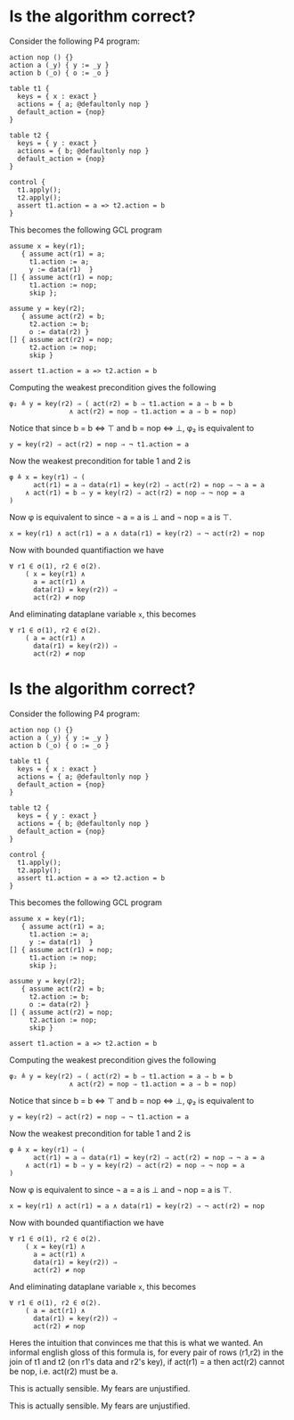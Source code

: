 # Is the algorithm correct?

Consider the following P4 program:

```
action nop () {}
action a (_y) { y := _y }
action b (_o) { o := _o }

table t1 {
  keys = { x : exact }
  actions = { a; @defaultonly nop }
  default_action = {nop}
}

table t2 {
  keys = { y : exact }
  actions = { b; @defaultonly nop }
  default_action = {nop}
}

control {
  t1.apply();
  t2.apply();
  assert t1.action = a => t2.action = b
}
```

This becomes the following GCL program

```
assume x = key(r1);
   { assume act(r1) = a; 
     t1.action := a; 
     y := data(r1)  }
[] { assume act(r1) = nop; 
     t1.action := nop; 
     skip };

assume y = key(r2);
   { assume act(r2) = b; 
     t2.action := b; 
     o := data(r2) }
[] { assume act(r2) = nop; 
     t2.action := nop; 
     skip }

assert t1.action = a => t2.action = b
```

Computing the weakest precondition gives the following

```
φ₂ ≜ y = key(r2) ⇒ ( act(r2) = b ⇒ t1.action = a ⇒ b = b
               ∧ act(r2) = nop ⇒ t1.action = a ⇒ b = nop)
```
Notice that since b = b ⇔ ⊤ and b = nop ⇔ ⊥, φ₂ is equivalent to
```
y = key(r2) ⇒ act(r2) = nop ⇒ ¬ t1.action = a
```

Now the weakest precondition for table 1 and 2 is

```
φ ≜ x = key(r1) ⇒ (
      act(r1) = a ⇒ data(r1) = key(r2) ⇒ act(r2) = nop ⇒ ¬ a = a
    ∧ act(r1) = b ⇒ y = key(r2) ⇒ act(r2) = nop ⇒ ¬ nop = a
)
```

Now φ is equivalent to since ¬ a = a is ⊥ and ¬ nop = a is ⊤.
```
x = key(r1) ∧ act(r1) = a ∧ data(r1) = key(r2) ⇒ ¬ act(r2) = nop
```

Now with bounded quantifiaction we have

```
∀ r1 ∈ σ(1), r2 ∈ σ(2).
    ( x = key(r1) ∧
      a = act(r1) ∧
      data(r1) = key(r2)) ⇒
      act(r2) ≠ nop
```

And eliminating dataplane variable `x`, this becomes

```
∀ r1 ∈ σ(1), r2 ∈ σ(2).
    ( a = act(r1) ∧
      data(r1) = key(r2)) ⇒
      act(r2) ≠ nop
```

# Is the algorithm correct?

Consider the following P4 program:

```
action nop () {}
action a (_y) { y := _y }
action b (_o) { o := _o }

table t1 {
  keys = { x : exact }
  actions = { a; @defaultonly nop }
  default_action = {nop}
}

table t2 {
  keys = { y : exact }
  actions = { b; @defaultonly nop }
  default_action = {nop}
}

control {
  t1.apply();
  t2.apply();
  assert t1.action = a => t2.action = b
}
```

This becomes the following GCL program

```
assume x = key(r1);
   { assume act(r1) = a; 
     t1.action := a; 
     y := data(r1)  }
[] { assume act(r1) = nop; 
     t1.action := nop; 
     skip };

assume y = key(r2);
   { assume act(r2) = b; 
     t2.action := b; 
     o := data(r2) }
[] { assume act(r2) = nop; 
     t2.action := nop; 
     skip }

assert t1.action = a => t2.action = b
```

Computing the weakest precondition gives the following

```
φ₂ ≜ y = key(r2) ⇒ ( act(r2) = b ⇒ t1.action = a ⇒ b = b
               ∧ act(r2) = nop ⇒ t1.action = a ⇒ b = nop)
```
Notice that since b = b ⇔ ⊤ and b = nop ⇔ ⊥, φ₂ is equivalent to
```
y = key(r2) ⇒ act(r2) = nop ⇒ ¬ t1.action = a
```

Now the weakest precondition for table 1 and 2 is

```
φ ≜ x = key(r1) ⇒ (
      act(r1) = a ⇒ data(r1) = key(r2) ⇒ act(r2) = nop ⇒ ¬ a = a
    ∧ act(r1) = b ⇒ y = key(r2) ⇒ act(r2) = nop ⇒ ¬ nop = a
)
```

Now φ is equivalent to since ¬ a = a is ⊥ and ¬ nop = a is ⊤.
```
x = key(r1) ∧ act(r1) = a ∧ data(r1) = key(r2) ⇒ ¬ act(r2) = nop
```

Now with bounded quantifiaction we have

```
∀ r1 ∈ σ(1), r2 ∈ σ(2).
    ( x = key(r1) ∧
      a = act(r1) ∧
      data(r1) = key(r2)) ⇒
      act(r2) ≠ nop
```

And eliminating dataplane variable `x`, this becomes

```
∀ r1 ∈ σ(1), r2 ∈ σ(2).
    ( a = act(r1) ∧
      data(r1) = key(r2)) ⇒
      act(r2) ≠ nop
```

Heres the intuition that convinces me that this is what we wanted. An informal
english gloss of this formula is, for every pair of rows (r1,r2) in the join of
t1 and t2 (on r1's data and r2's key), if act(r1) = a then act(r2) cannot be
nop, i.e. act(r2) must be a.

This is actually sensible. My fears are unjustified.




This is actually sensible. My fears are unjustified.


